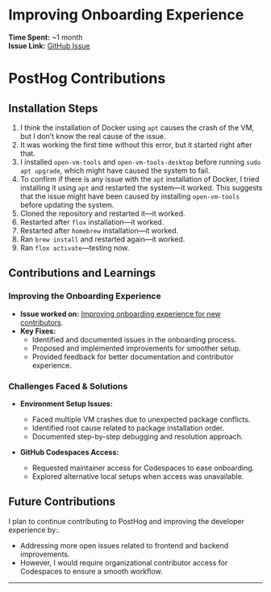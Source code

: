 # Improving Onboarding Experience  
**Time Spent:** ~1 month  
**Issue Link:** [GitHub Issue](https://github.com/PostHog/posthog/issues/29387)  

# PostHog Contributions

## Installation Steps

1. I think the installation of Docker using `apt` causes the crash of the VM, but I don’t know the real cause of the issue.
2. It was working the first time without this error, but it started right after that.
3. I installed `open-vm-tools` and `open-vm-tools-desktop` before running `sudo apt upgrade`, which might have caused the system to fail.
4. To confirm if there is any issue with the `apt` installation of Docker, I tried installing it using `apt` and restarted the system—it worked. This suggests that the issue might have been caused by installing `open-vm-tools` before updating the system.
5. Cloned the repository and restarted it—it worked.
6. Restarted after `flox` installation—it worked.
7. Restarted after `homebrew` installation—it worked.
8. Ran `brew install` and restarted again—it worked.
9. Ran `flox activate`—testing now.

## Contributions and Learnings

### Improving the Onboarding Experience

- **Issue worked on:** [Improving onboarding experience for new contributors](https://github.com/PostHog/posthog/issues/29387).
- **Key Fixes:**
  - Identified and documented issues in the onboarding process.
  - Proposed and implemented improvements for smoother setup.
  - Provided feedback for better documentation and contributor experience.

### Challenges Faced & Solutions

- **Environment Setup Issues:**

  - Faced multiple VM crashes due to unexpected package conflicts.
  - Identified root cause related to package installation order.
  - Documented step-by-step debugging and resolution approach.

- **GitHub Codespaces Access:**

  - Requested maintainer access for Codespaces to ease onboarding.
  - Explored alternative local setups when access was unavailable.

## Future Contributions

I plan to continue contributing to PostHog and improving the developer experience by:.

- Addressing more open issues related to frontend and backend improvements.
- However, I would require organizational contributor access for Codespaces to ensure a smooth workflow.

---
